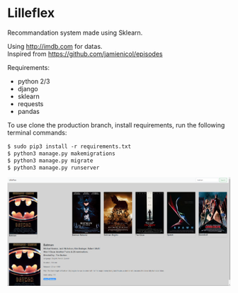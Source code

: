 # Lilleflex
Recommandation system made using Sklearn.<br/>

Using http://imdb.com for datas.<br/>
Inspired from https://github.com/jamienicol/episodes

Requirements:

 * python 2/3
 * django
 * sklearn
 * requests
 * pandas

To use clone the production branch, install requirements, run the following terminal commands:

    $ sudo pip3 install -r requirements.txt
    $ python3 manage.py makemigrations
    $ python3 manage.py migrate
    $ python3 manage.py runserver
    
![alt tag](https://github.com/christopheduruisseau/Lilleflex/blob/main/page.png)
